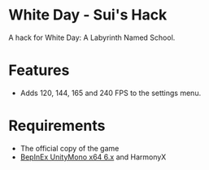 # White Day - Sui's Hack
 A hack for White Day: A Labyrinth Named School.
 
# Features
 * Adds 120, 144, 165 and 240 FPS to the settings menu.
 
# Requirements
* The official copy of the game
* [BepInEx UnityMono x64 6.x](https://builds.bepis.io/projects/bepinex_be) and HarmonyX